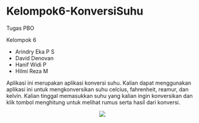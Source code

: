 # Kelompok6-KonversiSuhu
Tugas PBO

Kelompok 6 
- Arindry Eka P S
- David Denovan
- Hanif Widi P
- Hilmi Reza M

Aplikasi ini merupakan aplikasi konversi suhu. Kalian dapat menggunakan aplikasi ini untuk mengkonversikan suhu celcius, fahrenheit, reamur, dan kelvin. 
Kalian tinggal memasukkan suhu yang kalian ingin konversikan dan klik tombol menghitung untuk melihat rumus serta hasil dari konversi.

<p align="center">
 <img src="https://i.imgur.com/gDUwUvw.png">
</p>
